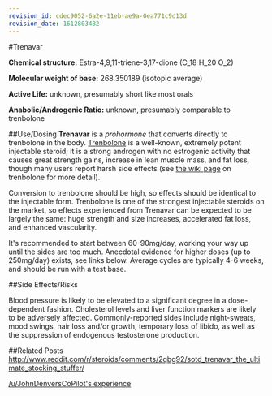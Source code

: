 ```yaml
---
revision_id: cdec9052-6a2e-11eb-ae9a-0ea771c9d13d
revision_date: 1612803482
---
```


#Trenavar

**Chemical structure:** Estra-4,9,11-triene-3,17-dione (C_18 H_20 O_2)

**Molecular weight of base:** 268.350189 (isotopic average)

**Active Life:** unknown, presumably short like most orals

**Anabolic/Androgenic Ratio:** unknown, presumably comparable to trenbolone

##Use/Dosing
**Trenavar** is a *prohormone* that converts directly to trenbolone in the body. [Trenbolone](http://www.reddit.com/r/steroids/wiki/trenbolone) is a well-known, extremely potent injectable steroid; it is a strong androgen with no estrogenic activity that causes great strength gains, increase in lean muscle mass, and fat loss, though many users report harsh side effects (see [the wiki page](http://www.reddit.com/r/steroids/wiki/trenbolone) on trenbolone for more detail).  

Conversion to trenbolone should be high, so effects should be identical to the injectable form. Trenbolone is one of the strongest injectable steroids on the market, so effects experienced from Trenavar can be expected to be largely the same: huge strength and size increases, accelerated fat loss, and enhanced vascularity.

It's recommended to start between 60-90mg/day, working your way up until the sides are too much.  Anecdotal evidence for higher doses (up to 250mg/day) exists, see links below. Average cycles are typically 4-6 weeks, and should be run with a test base.

##Side Effects/Risks

Blood pressure is likely to be elevated to a significant degree in a dose-dependent fashion. Cholesterol levels and liver function markers are likely to be adversely affected. Commonly-reported sides include night-sweats, mood swings, hair loss and/or growth, temporary loss of libido, as well as the suppression of endogenous testosterone production. 


##Related Posts
http://www.reddit.com/r/steroids/comments/2qbg92/sotd_trenavar_the_ultimate_stocking_stuffer/

[/u/JohnDenversCoPilot's experience](http://www.reddit.com/r/steroids/comments/2qbg92/sotd_trenavar_the_ultimate_stocking_stuffer/cn4lm30)